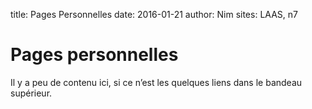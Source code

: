 title: Pages Personnelles
date: 2016-01-21
author: Nim
sites: LAAS, n7

# Pages personnelles

Il y a peu de contenu ici, si ce n’est les quelques liens dans le bandeau supérieur.
